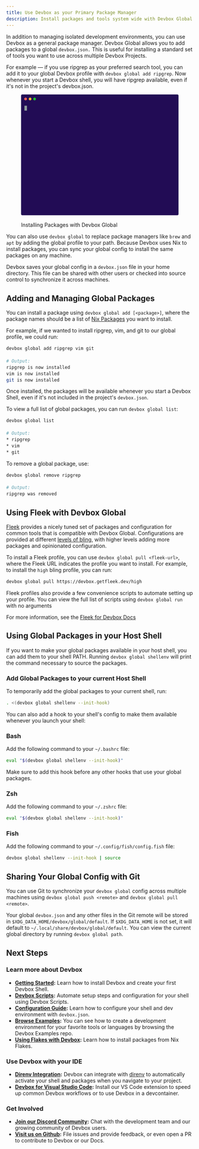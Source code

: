 ```yaml
---
title: Use Devbox as your Primary Package Manager
description: Install packages and tools system wide with Devbox Global
---
```


In addition to managing isolated development environments, you can use Devbox as a general package manager. Devbox Global allows you to add packages to a global `devbox.json.` This is useful for installing a standard set of tools you want to use across multiple Devbox Projects.

For example — if you use ripgrep as your preferred search tool, you can add it to your global Devbox profile with `devbox global add ripgrep`. Now whenever you start a Devbox shell, you will have ripgrep available, even if it's not in the project's devbox.json.

<figure>

![Installing ripgrep using `devbox global add ripgrep](../../app/static/img/devbox_global.svg)

<figcaption>Installing Packages with Devbox Global</figcaption>
</figure>

You can also use `devbox global` to replace package managers like `brew` and `apt` by adding the global profile to your path. Because Devbox uses Nix to install packages, you can sync your global config to install the same packages on any machine.

Devbox saves your global config in a `devbox.json` file in your home directory. This file can be shared with other users or checked into source control to synchronize it across machines.


## Adding and Managing Global Packages

You can install a package using `devbox global add [<package>]`, where the package names should be a list of [Nix Packages](https://search.nixos.org/packages) you want to install.

For example, if we wanted to install ripgrep, vim, and git to our global profile, we could run:

```bash
devbox global add ripgrep vim git

# Output:
ripgrep is now installed
vim is now installed
git is now installed
```

Once installed, the packages will be available whenever you start a Devbox Shell, even if it's not included in the project's `devbox.json`.

To view a full list of global packages, you can run `devbox global list`:

```bash
devbox global list

# Output:
* ripgrep
* vim
* git
```

To remove a global package, use:

```bash
devbox global remove ripgrep

# Output:
ripgrep was removed
```

## Using Fleek with Devbox Global

[Fleek](https://getfleek.dev/) provides a nicely tuned set of packages and configuration for common tools that is compatible with Devbox Global. Configurations are provided at different [levels of bling](https://getfleek.dev/docs/bling), with higher levels adding more packages and opinionated configuration.

To install a Fleek profile, you can use `devbox global pull <fleek-url>`, where the Fleek URL indicates the profile you want to install. For example, to install the `high` bling profile, you can run:

```bash
devbox global pull https://devbox.getfleek.dev/high
```

Fleek profiles also provide a few convenience scripts to automate setting up your profile. You can view the full list of scripts using `devbox global run` with no arguments

For more information, see the [Fleek for Devbox Docs](https://getfleek.dev/docs/devbox)

## Using Global Packages in your Host Shell

If you want to make your global packages available in your host shell, you can add them to your shell PATH. Running `devbox global shellenv` will print the command necessary to source the packages.

### Add Global Packages to your current Host Shell
To temporarily add the global packages to your current shell, run:

```bash
. <(devbox global shellenv --init-hook)
```

You can also add a hook to your shell's config to make them available whenever you launch your shell:

### Bash

Add the following command to your `~/.bashrc` file:

```bash
eval "$(devbox global shellenv --init-hook)"
```

Make sure to add this hook before any other hooks that use your global packages.

### Zsh
Add the following command to your `~/.zshrc` file:

```bash
eval "$(devbox global shellenv --init-hook)"
```

### Fish

Add the following command to your `~/.config/fish/config.fish` file:

```bash
devbox global shellenv --init-hook | source
```

## Sharing Your Global Config with Git

You can use Git to synchronize your `devbox global` config across multiple machines using `devbox global push <remote>` and `devbox global pull <remote>`.

Your global `devbox.json` and any other files in the Git remote will be stored in `$XDG_DATA_HOME/devbox/global/default`. If `$XDG_DATA_HOME` is not set, it will default to `~/.local/share/devbox/global/default`. You can view the current global directory by running `devbox global path`.

## Next Steps

### Learn more about Devbox

* **[Getting Started](quickstart.mdx):** Learn how to install Devbox and create your first Devbox Shell.
* **[Devbox Scripts](guides/scripts.md):** Automate setup steps and configuration for your shell using Devbox Scripts.
* **[Configuration Guide](configuration.md):** Learn how to configure your shell and dev environment with `devbox.json`.
* **[Browse Examples](https://github.com/jetpack-io/devbox-examples):** You can see how to create a development environment for your favorite tools or languages by browsing the Devbox Examples repo.
* **[Using Flakes with Devbox](guides/using_flakes.md):** Learn how to install packages from Nix Flakes.

### Use Devbox with your IDE

* **[Direnv Integration](ide_configuration/direnv.md):** Devbox can integrate with [direnv](https://direnv.net/) to automatically activate your shell and packages when you navigate to your project.
* **[Devbox for Visual Studio Code](https://marketplace.visualstudio.com/items?itemName=jetpack-io.devbox):** Install our VS Code extension to speed up common Devbox workflows or to use Devbox in a devcontainer.

### Get Involved

* **[Join our Discord Community](https://discord.gg/jetpack-io):** Chat with the development team and our growing community of Devbox users.
* **[Visit us on Github](https://github.com/jetpack-io/devbox):** File issues and provide feedback, or even open a PR to contribute to Devbox or our Docs.
